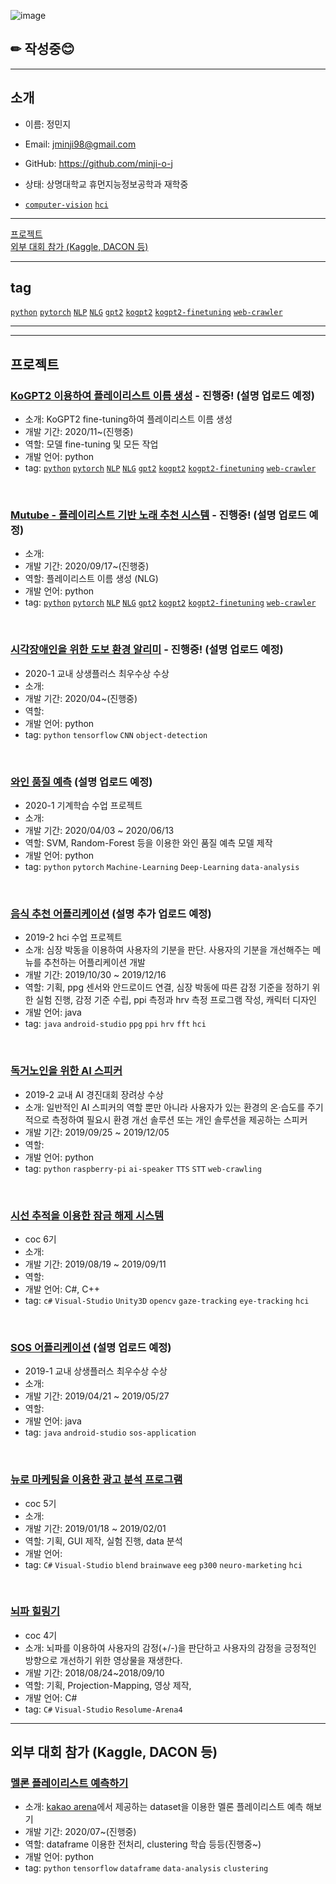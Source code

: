 ![image](https://img.shields.io/badge/Latest%20Update-201127-9cf?style=flat-square) 
## ✏ 작성중😊
---
## 소개
- 이름: 정민지  

- Email: jminji98@gmail.com

- GitHub: https://github.com/minji-o-j  

- 상태: 상명대학교 휴먼지능정보공학과 재학중

- [`computer-vision`](https://github.com/search?q=user%3Aminji-o-j+computer-vision) 
[`hci`](https://github.com/search?q=user%3Aminji-o-j+hci)
---

[프로젝트](#프로젝트)  
[외부 대회 참가 (Kaggle, DACON 등)](#외부-대회-참가-kaggle-dacon-등)

---
## tag
[`python`](https://github.com/search?q=user%3Aminji-o-j+python)
[`pytorch`](https://github.com/search?q=user%3Aminji-o-j+pytorch)
[`NLP`](https://github.com/search?q=user%3Aminji-o-j+NLP)
[`NLG`](https://github.com/search?q=user%3Aminji-o-j+NLG)
[`gpt2`](https://github.com/search?q=user%3Aminji-o-j+gpt2)
[`kogpt2`](https://github.com/search?q=user%3Aminji-o-j+kogpt2)
[`kogpt2-finetuning`](https://github.com/search?q=user%3Aminji-o-j+kogpt2-finetuning)
[`web-crawler`](https://github.com/search?q=user%3Aminji-o-j+web-crawler)

---
<!--## 기술
### 활용 가능
### 간단한 기능 구현 가능
### 사용 경험 있음-->

---
## 프로젝트
<!--
- 수업, coc등 작성
- 수상 내역
- 소개: 
- 개발 기간: 
- 역할:
- 개발 언어:
- tag:
-->
### [KoGPT2 이용하여 플레이리스트 이름 생성](https://github.com/minji-o-j/KoGPT2-finetuning) - 진행중! (설명 업로드 예정) 
- 소개: KoGPT2 fine-tuning하여 플레이리스트 이름 생성
- 개발 기간: 2020/11~(진행중)
- 역할: 모델 fine-tuning 및 모든 작업 
- 개발 언어: python
- tag: 
[`python`](https://github.com/search?q=user%3Aminji-o-j+python) 
[`pytorch`](https://github.com/search?q=user%3Aminji-o-j+pytorch) 
[`NLP`](https://github.com/search?q=user%3Aminji-o-j+NLP) 
[`NLG`](https://github.com/search?q=user%3Aminji-o-j+NLG) 
[`gpt2`](https://github.com/search?q=user%3Aminji-o-j+gpt2) 
[`kogpt2`](https://github.com/search?q=user%3Aminji-o-j+kogpt2) 
[`kogpt2-finetuning`](https://github.com/search?q=user%3Aminji-o-j+kogpt2-finetuning) 
[`web-crawler`](https://github.com/search?q=user%3Aminji-o-j+web-crawler)

<br>

### [Mutube - 플레이리스트 기반 노래 추천 시스템](https://github.com/minji-o-j/MuTube) - 진행중! (설명 업로드 예정) 
- 소개: 
- 개발 기간: 2020/09/17~(진행중)
- 역할: 플레이리스트 이름 생성 (NLG)
- 개발 언어: python
- tag: 
[`python`](https://github.com/search?q=user%3Aminji-o-j+python) 
[`pytorch`](https://github.com/search?q=user%3Aminji-o-j+pytorch) 
[`NLP`](https://github.com/search?q=user%3Aminji-o-j+NLP) 
[`NLG`](https://github.com/search?q=user%3Aminji-o-j+NLG) 
[`gpt2`](https://github.com/search?q=user%3Aminji-o-j+gpt2) 
[`kogpt2`](https://github.com/search?q=user%3Aminji-o-j+kogpt2) 
[`kogpt2-finetuning`](https://github.com/search?q=user%3Aminji-o-j+kogpt2-finetuning) 
[`web-crawler`](https://github.com/search?q=user%3Aminji-o-j+web-crawler)

<br>


### [시각장애인을 위한 도보 환경 알리미](https://github.com/minji-o-j/system-for-visually-impaired) - 진행중! (설명 업로드 예정)  
- 2020-1 교내 상생플러스 최우수상 수상
- 소개: 
- 개발 기간: 2020/04~(진행중)
- 역할: 
- 개발 언어: python
- tag: `python` `tensorflow` `CNN` `object-detection` 
<br>

### [와인 품질 예측](https://github.com/minji-o-j/Wine-Quality) (설명 업로드 예정)  
- 2020-1 기계학습 수업 프로젝트  
- 소개:
- 개발 기간: 2020/04/03 ~ 2020/06/13  
- 역할: SVM, Random-Forest 등을 이용한 와인 품질 예측 모델 제작  
- 개발 언어: python  
- tag: `python` `pytorch` `Machine-Learning` `Deep-Learning` `data-analysis`
<br>

### [음식 추천 어플리케이션](https://github.com/minji-o-j/Food-Recommendation-Application) (설명 추가 업로드 예정)  
- 2019-2 hci 수업 프로젝트
- 소개: 심장 박동을 이용하여 사용자의 기분을 판단. 사용자의 기분을 개선해주는 메뉴를 추천하는 어플리케이션 개발 
- 개발 기간: 2019/10/30 ~ 2019/12/16 
- 역할: 기획, ppg 센서와 안드로이드 연결, 심장 박동에 따른 감정 기준을 정하기 위한 실험 진행, 감정 기준 수립, ppi 측정과 hrv 측정 프로그램 작성, 캐릭터 디자인  
- 개발 언어: java
- tag: `java` `android-studio` `ppg` `ppi` `hrv` `fft` `hci`
<br>

### [독거노인을 위한 AI 스피커](https://github.com/minji-o-j/AI-Speaker-for-Senior-Citizen)  
- 2019-2 교내 AI 경진대회 장려상 수상  
- 소개: 일반적인 AI 스피커의 역할 뿐만 아니라 사용자가 있는 환경의 온·습도를 주기적으로 측정하여 필요시 환경 개선 솔루션 또는 개인 솔루션을 제공하는 스피커
- 개발 기간: 2019/09/25 ~ 2019/12/05
- 역할:
- 개발 언어: python
- tag: `python` `raspberry-pi` `ai-speaker` `TTS` `STT` `web-crawling`
<br>

### [시선 추적을 이용한 잠금 해제 시스템](https://github.com/minji-o-j/Unlocking-System-with-Gaze-Tracking)  
- coc 6기
- 소개: 
- 개발 기간: 2019/08/19 ~ 2019/09/11  
- 역할:
- 개발 언어: C#, C++  
- tag: `c#` `Visual-Studio` `Unity3D` `opencv` `gaze-tracking` `eye-tracking` `hci`
<br>

### [SOS 어플리케이션](https://github.com/minji-o-j/SOS-Application)  (설명 업로드 예정)  
- 2019-1 교내 상생플러스 최우수상 수상
- 소개: 
- 개발 기간: 2019/04/21 ~ 2019/05/27  
- 역할:
- 개발 언어: java
- tag: `java` `android-studio` `sos-application`
<br>

### [뉴로 마케팅을 이용한 광고 분석 프로그램](https://github.com/minji-o-j/Advertisement-Analysis-Program)
- coc 5기
- 소개: 
- 개발 기간: 2019/01/18 ~ 2019/02/01  
- 역할: 기획, GUI 제작, 실험 진행, data 분석
- 개발 언어:
- tag: `C#` `Visual-Studio` `blend` `brainwave` `eeg` `p300` `neuro-marketing` `hci`
<br>

### [뇌파 힐링기](https://github.com/minji-o-j/Healing-Machine-with-BrainWave)  
- coc 4기
- 소개: 뇌파를 이용하여 사용자의 감정(+/-)을 판단하고 사용자의 감정을 긍정적인 방향으로 개선하기 위한 영상물을 재생한다.
- 개발 기간: 2018/08/24~2018/09/10
- 역할: 기획, Projection-Mapping, 영상 제작, 
- 개발 언어: C#
- tag: `C#` `Visual-Studio` `Resolume-Arena4` 
---


## 외부 대회 참가 (Kaggle, DACON 등)

### [멜론 플레이리스트 예측하기](https://github.com/minji-o-j/kakao-arena)
- 소개: [kakao arena](https://arena.kakao.com/c/7)에서 제공하는 dataset을 이용한 멜론 플레이리스트 예측 해보기
- 개발 기간: 2020/07~(진행중)
- 역할: dataframe 이용한 전처리, clustering 학습 등등(진행중~)
- 개발 언어: python
- tag: `python` `tensorflow` `dataframe` `data-analysis` `clustering`

<br>
<!--




---

## 수업 실습  
### 2019
- 홍콩에서의 소확행
  - UIUX
  - 개발 기간 : 2019 1학기
  - 설명(업로드 예정)
  - 소스 코드(업로드 예정)  
<br>

- Hadamard 변환기 만들기    
  - DSP
  - 2019 2학기  
  - 설명 (업로드 예정)  
  - [소스 코드](https://github.com/minji-o-j/DSP/tree/master/hadamard)  
<br>
  
- CT 구현하기  
  - DSP
  - 2019 2학기
  - 설명(업로드 예정)
  - 소스 코드(업로드 예정)
<br>

- FCFS  
  - Operating system
  - 2019 2학기
  - 설명(업로드 예정)
  - [소스 코드](https://github.com/minji-o-j/Operating-System_19Fall/tree/master/FCFS)
<br>

- Round Robin
  - Operating system
  - 2019 2학기
  - 설명(업로드 예정)
  - [소스 코드](https://github.com/minji-o-j/Operating-System_19Fall/tree/master/RoundRobin)
  
  <br>
  <br>
  
  ### 2020  
- 블록체인 실습  
   - 오픈API  
   - [소스 코드](https://github.com/minji-o-j/BlockChain)


-->
